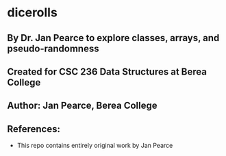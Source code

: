 # dicerolls
## By Dr. Jan Pearce to explore classes, arrays, and pseudo-randomness
## Created for CSC 236 Data Structures at Berea College

## Author: Jan Pearce, Berea College


## References:
- This repo contains entirely original work by Jan Pearce 